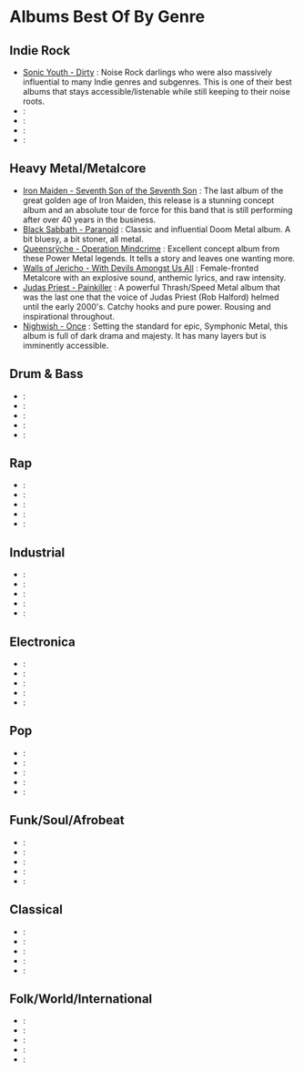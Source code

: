 # Albums Best Of By Genre
## Indie Rock
- [Sonic Youth - Dirty](https://open.spotify.com/album/05Zo2yt4reflRVNXFOYxDD) : Noise Rock darlings who were also massively influential to many Indie genres and subgenres. This is one of their best albums that stays accessible/listenable while still keeping to their noise roots.
- []() :
- []() :
- []() :
- []() :
## Heavy Metal/Metalcore
- [Iron Maiden - Seventh Son of the Seventh Son](https://open.spotify.com/album/4UWaqJplSqDf3hqlb0OdxR) : The last album of the great golden age of Iron Maiden, this release is a stunning concept album and an absolute tour de force for this band that is still performing after over 40 years in the business.
- [Black Sabbath - Paranoid](https://open.spotify.com/album/6r7LZXAVueS5DqdrvXJJK7) : Classic and influential Doom Metal album. A bit bluesy, a bit stoner, all metal.
- [Queensrÿche - Operation Mindcrime](https://open.spotify.com/album/16VzTNaeadMjxI03Xi9s6n) : Excellent concept album from these Power Metal legends. It tells a story and leaves one wanting more.
- [Walls of Jericho - With Devils Amongst Us All](https://open.spotify.com/album/5WJ9NSZdMK8VuEw5BKAEOI) : Female-fronted Metalcore with an explosive sound, anthemic lyrics, and raw intensity.
- [Judas Priest - Painkiller](https://open.spotify.com/album/7LgrhuKnAXpNEv8qzcVd2t) : A powerful Thrash/Speed Metal album that was the last one that the voice of Judas Priest (Rob Halford) helmed until the early 2000's. Catchy hooks and pure power. Rousing and inspirational throughout.
- [Nighwish - Once](https://open.spotify.com/album/0aDCpYtFdQ0S8C3oAtOonk) : Setting the standard for epic, Symphonic Metal, this album is full of dark drama and majesty. It has many layers but is imminently accessible.
## Drum & Bass
- []() :
- []() :
- []() :
- []() :
- []() :
## Rap
- []() :
- []() :
- []() :
- []() :
- []() :
## Industrial
- []() :
- []() :
- []() :
- []() :
- []() :
## Electronica
- []() :
- []() :
- []() :
- []() :
- []() :
## Pop
- []() :
- []() :
- []() :
- []() :
- []() :
## Funk/Soul/Afrobeat
- []() :
- []() :
- []() :
- []() :
- []() :
## Classical
- []() :
- []() :
- []() :
- []() :
- []() :
## Folk/World/International
- []() :
- []() :
- []() :
- []() :
- []() :

